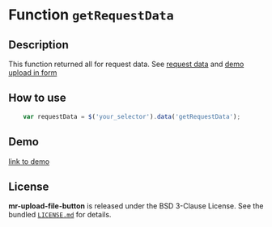 # Function `getRequestData`


## Description

This function returned all for request data. See [request data](docs/attributes/ajax-options.md#request-data) and [demo 
upload in form]()

## How to use

```js
    var requestData = $('your_selector').data('getRequestData');
```

## Demo
[link to demo]()

## License

**mr-upload-file-button** is released under the BSD 3-Clause License. See the bundled [`LICENSE.md`](/LICENSE.md) for details.

